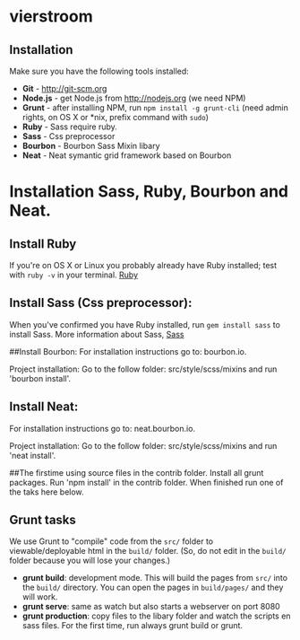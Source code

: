 vierstroom
=================

Installation
------------

Make sure you have the following tools installed:

- **Git** - http://git-scm.org
- **Node.js** - get Node.js from http://nodejs.org (we need NPM)
- **Grunt** - after installing NPM, run `npm install -g grunt-cli` (need admin
  rights, on OS X or *nix, prefix command with `sudo`)
- **Ruby** - Sass require ruby. 
- **Sass** - Css preprocessor
- **Bourbon** - Bourbon Sass Mixin libary
- **Neat** - Neat symantic grid framework based on Bourbon

# Installation Sass, Ruby, Bourbon and Neat. 

## Install Ruby
If you're on OS X or Linux you probably already have Ruby installed; test with `ruby -v` in your terminal. 
[Ruby](http://www.ruby-lang.org/en/downloads/)

## Install Sass (Css preprocessor):
When you've confirmed you have Ruby installed, run `gem install sass` to install Sass. More information about Sass, 
[Sass](http://sass-lang.com/download.html) 

##Install Bourbon:
For installation instructions go to: bourbon.io. 

Project installation:
Go to the follow folder: src/style/scss/mixins and run 'bourbon install'. 

## Install Neat:
For installation instructions go to: neat.bourbon.io. 

Project installation:
Go to the follow folder: src/style/scss/mixins and run 'neat install'. 

##The firstime using source files in the contrib folder.
Install all grunt packages. Run 'npm install' in the contrib folder. When finished run one of the taks here below. 

Grunt tasks
-----------

We use Grunt to "compile" code from the `src/` folder to viewable/deployable
html in the `build/` folder.  (So, do not edit in the `build/` folder because
you will lose your changes.)

- **grunt build**: development mode.  This will build the pages from
  `src/` into the `build/` directory.  You can open the pages in `build/pages/`
  and they will work.
- **grunt serve**: same as watch but also starts a webserver on port 8080
- **grunt production**: copy files to the libary folder and watch the scripts en sass files. For the first time, run always grunt build or grunt. 



